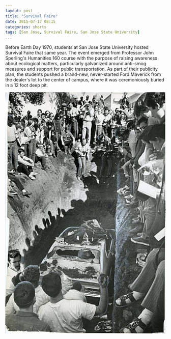 ```yaml
---
layout: post
title: "Survival Faire"
date: 2015-07-17 08:15
categories: shorts
tags: [San Jose, Survival Faire, San Jose State University]
...
```


Before Earth Day 1970, students at San Jose State University hosted Survival Faire that same year. The event emerged from Professor John Sperling's Humanities 160 course with the purpose of raising awareness about ecological matters, particularly galvanized around anti-smog measures and support for public transportation. As part of their publicity plan, the students pushed a brand-new, never-started Ford Maverick from the dealer's lot to the center of campus, where it was ceremoniously buried in a 12 foot deep pit.

![Survival Faire](/assets/image/survival_faire.jpg)

